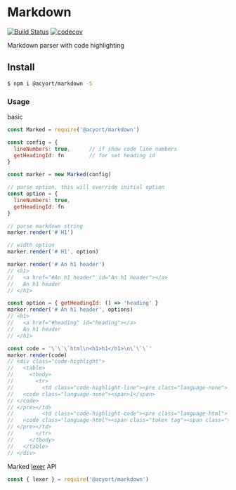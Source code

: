 # Markdown

[![Build Status](https://travis-ci.org/acyortjs/markdown.svg?branch=master)](https://travis-ci.org/acyortjs/markdown)
[![codecov](https://codecov.io/gh/acyortjs/markdown/branch/master/graph/badge.svg)](https://codecov.io/gh/acyortjs/markdown)

Markdown parser with code highlighting

## Install

```bash
$ npm i @acyort/markdown -S
```

### Usage

basic

```js
const Marked = require('@acyort/markdown')

const config = {
  lineNumbers: true,      // if show code line numbers
  getHeadingId: fn        // for set heading id
}

const marker = new Marked(config)

// parse option, this will override initial option
const option = {
  lineNumbers: true,
  getHeadingId: fn
}

// parse markdown string
marker.render('# H1')

// width option
marker.render('# H1', option)

marker.render('# An h1 header')
// <h1>
//   <a href="#An h1 header" id="An h1 header"></a>
//   An h1 header
// </h1>

const option = { getHeadingId: () => 'heading' }
marker.render('# An h1 header', options)
// <h1>
//   <a href="#heading" id="heading"></a>
//   An h1 header
// </h1>

const code = '\`\`\`html\n<h1>h1</h1>\n\`\`\`'
marker.render(code)
// <div class="code-highlight">
//   <table>
//     <tbody>
//       <tr>
//         <td class="code-highlight-line"><pre class="language-none">
//   <code class="language-none"><span>1</span>
// </code>
// </pre></td>
//         <td class="code-highlight-code"><pre class="language-html">
//   <code class="language-html"><span class="token tag"><span class="token tag"><span class="token punctuation">&lt;</span>h1</span><span class="token punctuation">></span></span>h1<span class="token tag"><span class="token tag"><span class="token punctuation">&lt;/</span>h1</span><span class="token punctuation">></span></span></code>
// </pre></td>
//       </tr>
//     </tbody>
//   </table>
// </div>
```

Marked [lexer](https://marked.js.org/#/USING_PRO.md#lexer) API

```js
const { lexer } = require('@acyort/markdown')
```
